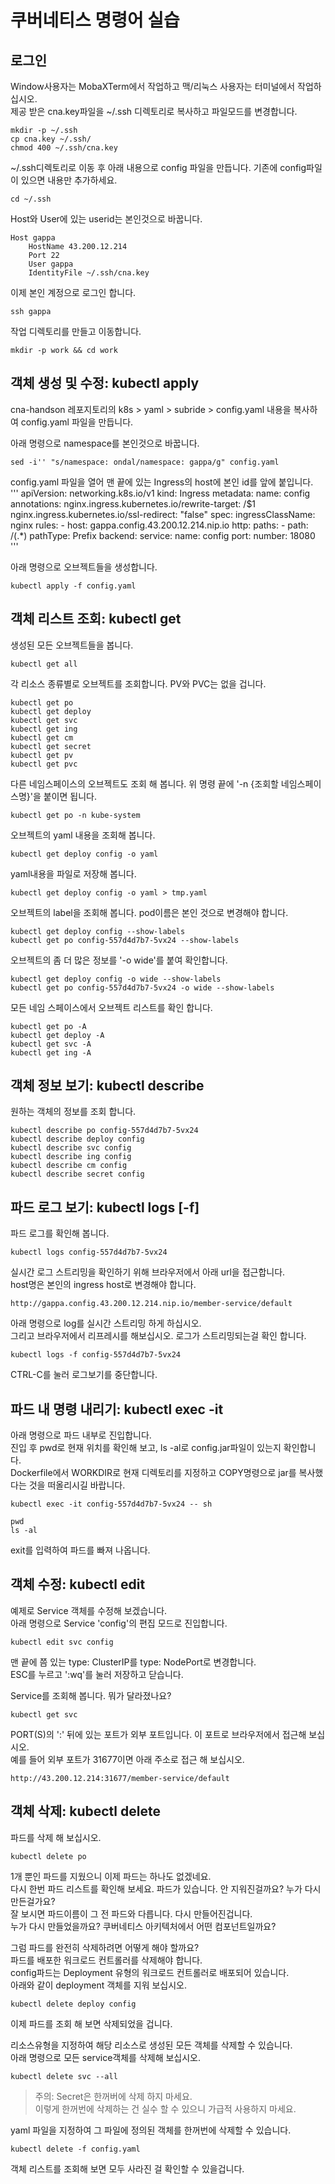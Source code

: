 # 쿠버네티스 명령어 실습

## 로그인
Window사용자는 MobaXTerm에서 작업하고 맥/리눅스 사용자는 터미널에서 작업하십시오.  
제공 받은 cna.key파일을 ~/.ssh 디렉토리로 복사하고 파일모드를 변경합니다.   
```
mkdir -p ~/.ssh
cp cna.key ~/.ssh/
chmod 400 ~/.ssh/cna.key
```

~/.ssh디렉토리로 이동 후 아래 내용으로 config 파일을 만듭니다. 기존에 config파일이 있으면 내용만 추가하세요.   
```
cd ~/.ssh
```   
Host와 User에 있는 userid는 본인것으로 바꿉니다.  
```
Host gappa
    HostName 43.200.12.214
    Port 22
    User gappa
    IdentityFile ~/.ssh/cna.key
```

이제 본인 계정으로 로그인 합니다.  
```
ssh gappa
```

작업 디렉토리를 만들고 이동합니다.   
```
mkdir -p work && cd work
```

## 객체 생성 및 수정: kubectl apply    
cna-handson 레포지토리의 k8s > yaml > subride > config.yaml 내용을 복사하여 config.yaml 파일을 만듭니다.   

아래 명령으로 namespace를 본인것으로 바꿉니다.  
```
sed -i'' "s/namespace: ondal/namespace: gappa/g" config.yaml
```

config.yaml 파일을 열어 맨 끝에 있는 Ingress의 host에 본인 id를 앞에 붙입니다.   
'''
apiVersion: networking.k8s.io/v1
kind: Ingress
metadata:
  name: config
  annotations:
    nginx.ingress.kubernetes.io/rewrite-target: /$1
    nginx.ingress.kubernetes.io/ssl-redirect: "false"
spec:
  ingressClassName: nginx
  rules:
    - host: gappa.config.43.200.12.214.nip.io
      http:
        paths:
          - path: /(.*)
            pathType: Prefix
            backend:
              service:
                name: config
                port:
                  number: 18080
'''

아래 명령으로 오브젝트들을 생성합니다. 
```
kubectl apply -f config.yaml
```

## 객체 리스트 조회: kubectl get 
생성된 모든 오브젝트들을 봅니다.  
```
kubectl get all
```

각 리소스 종류별로 오브젝트를 조회합니다.  PV와 PVC는 없을 겁니다.   
```
kubectl get po
kubectl get deploy
kubectl get svc
kubectl get ing
kubectl get cm
kubectl get secret
kubectl get pv
kubectl get pvc
```

다른 네임스페이스의 오브젝트도 조회 해 봅니다. 
위 명령 끝에 '-n {조회할 네임스페이스명}'을 붙이면 됩니다.  
```
kubectl get po -n kube-system
```

오브젝트의 yaml 내용을 조회해 봅니다.   
```
kubectl get deploy config -o yaml
```

yaml내용을 파일로 저장해 봅니다.  
```
kubectl get deploy config -o yaml > tmp.yaml 
```

오브젝트의 label을 조회해 봅니다.  pod이름은 본인 것으로 변경해야 합니다.   
```
kubectl get deploy config --show-labels
kubectl get po config-557d4d7b7-5vx24 --show-labels  
```

오브젝트의 좀 더 많은 정보를 '-o wide'를 붙여 확인합니다.   
```
kubectl get deploy config -o wide --show-labels
kubectl get po config-557d4d7b7-5vx24 -o wide --show-labels  
```

모든 네임 스페이스에서 오브젝트 리스트를 확인 합니다.   
```
kubectl get po -A
kubectl get deploy -A
kubectl get svc -A
kubectl get ing -A
```

## 객체 정보 보기: kubectl describe  
원하는 객체의 정보를 조회 합니다.   
```
kubectl describe po config-557d4d7b7-5vx24
kubectl describe deploy config
kubectl describe svc config
kubectl describe ing config
kubectl describe cm config
kubectl describe secret config
```

## 파드 로그 보기: kubectl logs [-f]
파드 로그를 확인해 봅니다.  
```
kubectl logs config-557d4d7b7-5vx24
```

실시간 로그 스트리밍을 확인하기 위해 브라우저에서 아래 url을 접근합니다.   
host명은 본인의 ingress host로 변경해야 합니다.     
```
http://gappa.config.43.200.12.214.nip.io/member-service/default
```

아래 명령으로 log를 실시간 스트리밍 하게 하십시오.  
그리고 브라우저에서 리프레시를 해보십시오.  로그가 스트리밍되는걸 확인 합니다.   
```
kubectl logs -f config-557d4d7b7-5vx24
```
CTRL-C를 눌러 로그보기를 중단합니다.   

## 파드 내 명령 내리기: kubectl exec -it 
아래 명령으로 파드 내부로 진입합니다.  
진입 후 pwd로 현재 위치를 확인해 보고, ls -al로 config.jar파일이 있는지 확인합니다.   
Dockerfile에서 WORKDIR로 현재 디렉토리를 지정하고 COPY명령으로 jar를 복사했다는 것을 떠올리시길 바랍니다.  
```
kubectl exec -it config-557d4d7b7-5vx24 -- sh

pwd
ls -al
```
exit를 입력하여 파드를 빠져 나옵니다.  

## 객체 수정: kubectl edit
예제로 Service 객체를 수정해 보겠습니다.   
아래 명령으로 Service 'config'의 편집 모드로 진입합니다.   
```
kubectl edit svc config
```

맨 끝에 쯤 있는 type: ClusterIP를 type: NodePort로 변경합니다.  
ESC를 누르고 ':wq'를 눌러 저장하고 닫습니다.   

Service를 조회해 봅니다.  뭐가 달라졌나요?  
```
kubectl get svc
```

PORT(S)의 ':' 뒤에 있는 포트가 외부 포트입니다.  이 포트로 브라우저에서 접근해 보십시오.   
예를 들어 외부 포트가 31677이면 아래 주소로 접근 해 보십시오.   
```
http://43.200.12.214:31677/member-service/default
```

## 객체 삭제: kubectl delete  
파드를 삭제 해 보십시오.  
```
kubectl delete po 
```

1개 뿐인 파드를 지웠으니 이제 파드는 하나도 없겠네요.   
다시 한번 파드 리스트를 확인해 보세요.
파드가 있습니다.  안 지워진걸까요? 누가 다시 만든걸가요?   
잘 보시면 파드이름이 그 전 파드와 다릅니다. 다시 만들어진겁니다.   
누가 다시 만들었을까요?  쿠버네티스 아키텍처에서 어떤 컴포넌트일까요?    

그럼 파드를 완전히 삭제하려면 어떻게 해야 할까요?  
파드를 배포한 워크로드 컨트롤러를 삭제해야 합니다.   
config파드는 Deployment 유형의 워크로드 컨트롤러로 배포되어 있습니다.   
아래와 같이 deployment 객체를 지워 보십시오.   
```
kubectl delete deploy config
```

이제 파드를 조회 해 보면 삭제되었을 겁니다.   

리소스유형을 지정하여 해당 리소스로 생성된 모든 객체를 삭제할 수 있습니다.   
아래 명령으로 모든 service객체를 삭제해 보십시오.  
```
kubectl delete svc --all
```
> 주의: Secret은 한꺼버에 삭제 하지 마세요.   
> 이렇게 한꺼번에 삭제하는 건 실수 할 수 있으니 가급적 사용하지 마세요.    

yaml 파일을 지정하여 그 파일에 정의된 객체를 한꺼번에 삭제할 수 있습니다.   
```
kubectl delete -f config.yaml
```

객체 리스트를 조회해 보면 모두 사라진 걸 확인할 수 있을겁니다.   




